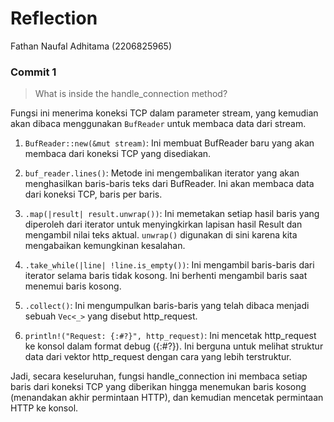 # Reflection
Fathan Naufal Adhitama (2206825965)

### Commit 1
> What is inside the handle_connection method?

Fungsi ini menerima koneksi TCP dalam parameter stream, yang kemudian akan dibaca menggunakan `BufReader` untuk membaca data dari stream.

1. `BufReader::new(&mut stream)`: Ini membuat BufReader baru yang akan membaca dari koneksi TCP yang disediakan.

2. `buf_reader.lines()`: Metode ini mengembalikan iterator yang akan menghasilkan baris-baris teks dari BufReader. Ini akan membaca data dari koneksi TCP, baris per baris.

3. `.map(|result| result.unwrap())`: Ini memetakan setiap hasil baris yang diperoleh dari iterator untuk menyingkirkan lapisan hasil Result dan mengambil nilai teks aktual. `unwrap()` digunakan di sini karena kita mengabaikan kemungkinan kesalahan.

4. `.take_while(|line| !line.is_empty())`: Ini mengambil baris-baris dari iterator selama baris tidak kosong. Ini berhenti mengambil baris saat menemui baris kosong.

5. `.collect()`: Ini mengumpulkan baris-baris yang telah dibaca menjadi sebuah `Vec<_>` yang disebut http_request.

6. `println!("Request: {:#?}", http_request)`: Ini mencetak http_request ke konsol dalam format debug ({:#?}). Ini berguna untuk melihat struktur data dari vektor http_request dengan cara yang lebih terstruktur.

Jadi, secara keseluruhan, fungsi handle_connection ini membaca setiap baris dari koneksi TCP yang diberikan hingga menemukan baris kosong (menandakan akhir permintaan HTTP), dan kemudian mencetak permintaan HTTP ke konsol.